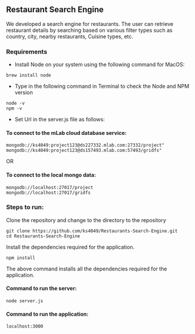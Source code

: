 ## Restaurant Search Engine

We developed a search engine for restaurants. The user can retrieve restaurant details by searching based on various filter types such as country, city, nearby restaurants, Cuisine types, etc.

### Requirements

- Install Node on your system using the following command for MacOS:
```
brew install node
```
- Type in the following command in Terminal to check the Node and NPM version
```
node -v
npm -v
```

- Set Url in the server.js file as follows:

#### To connect to the mLab cloud database service:
```
mongodb://ks4049:project123@ds227332.mlab.com:27332/project"
mongodb://ks4049:project123@ds157493.mlab.com:57493/gridfs"
```
OR
#### To connect to the local mongo data:
```
mongodb://localhost:27017/project
mongodb://localhost:27017/gridfs
```
	
### Steps to run:
Clone the repository and change to the directory to the repository
```
git clone https://github.com/ks4049/Restaurants-Search-Engine.git
cd Restaurants-Search-Engine
```
Install the dependencies required for the application.
```
npm install
```
The above command installs all the dependencies required for the application.

#### Command to run the server:
```
node server.js
```

#### Command to run the application:
```
localhost:3000
```

